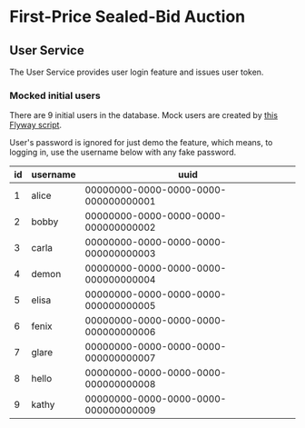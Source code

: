 # First-Price Sealed-Bid Auction

## User Service

The User Service provides user login feature and issues user token.

### Mocked initial users

There are 9 initial users in the database.
Mock users are created by [this Flyway script](user/src/main/resources/db/migration/V1_2__init_mock_users.sql).

User's password is ignored for just demo the feature,
which means, to logging in, use the username below with any fake password.

[//]: # (user table)

| id | username | uuid                                 |
|----|----------|--------------------------------------|
| 1  | alice    | 00000000-0000-0000-0000-000000000001 | 
| 2  | bobby    | 00000000-0000-0000-0000-000000000002 | 
| 3  | carla    | 00000000-0000-0000-0000-000000000003 | 
| 4  | demon    | 00000000-0000-0000-0000-000000000004 | 
| 5  | elisa    | 00000000-0000-0000-0000-000000000005 | 
| 6  | fenix    | 00000000-0000-0000-0000-000000000006 | 
| 7  | glare    | 00000000-0000-0000-0000-000000000007 | 
| 8  | hello    | 00000000-0000-0000-0000-000000000008 | 
| 9  | kathy    | 00000000-0000-0000-0000-000000000009 | 

